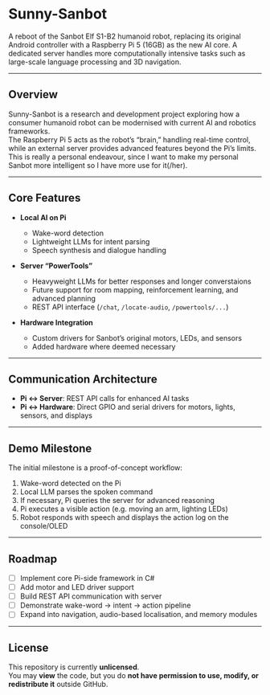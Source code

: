 # Sunny-Sanbot

A reboot of the Sanbot Elf S1-B2 humanoid robot, replacing its original Android controller with a Raspberry Pi 5 (16GB) as the new AI core. A dedicated server handles more computationally intensive tasks such as large-scale language processing and 3D navigation.

---

## Overview

Sunny-Sanbot is a research and development project exploring how a consumer humanoid robot can be modernised with current AI and robotics frameworks.  
The Raspberry Pi 5 acts as the robot’s “brain,” handling real-time control, while an external server provides advanced features beyond the Pi’s limits.
This is really a personal endeavour, since I want to make my personal Sanbot more intelligent so I have more use for it(/her).

---

## Core Features

- **Local AI on Pi**  
  - Wake-word detection  
  - Lightweight LLMs for intent parsing  
  - Speech synthesis and dialogue handling  

- **Server “PowerTools”**  
  - Heavyweight LLMs for better responses and longer converstaions
  - Future support for room mapping, reinforcement learning, and advanced planning  
  - REST API interface (`/chat`, `/locate-audio`, `/powertools/...`)  

- **Hardware Integration**  
  - Custom drivers for Sanbot’s original motors, LEDs, and sensors  
  - Added hardware where deemed necessary  

---

## Communication Architecture

- **Pi ↔ Server**: REST API calls for enhanced AI tasks  
- **Pi ↔ Hardware**: Direct GPIO and serial drivers for motors, lights, sensors, and displays  

---

## Demo Milestone

The initial milestone is a proof-of-concept workflow:  

1. Wake-word detected on the Pi  
2. Local LLM parses the spoken command  
3. If necessary, Pi queries the server for advanced reasoning  
4. Pi executes a visible action (e.g. moving an arm, lighting LEDs)  
5. Robot responds with speech and displays the action log on the console/OLED  

---

## Roadmap

- [ ] Implement core Pi-side framework in C#  
- [ ] Add motor and LED driver support  
- [ ] Build REST API communication with server  
- [ ] Demonstrate wake-word → intent → action pipeline  
- [ ] Expand into navigation, audio-based localisation, and memory modules  

---

## License

This repository is currently **unlicensed**.  
You may **view** the code, but you do **not have permission to use, modify, or redistribute it** outside GitHub.  
